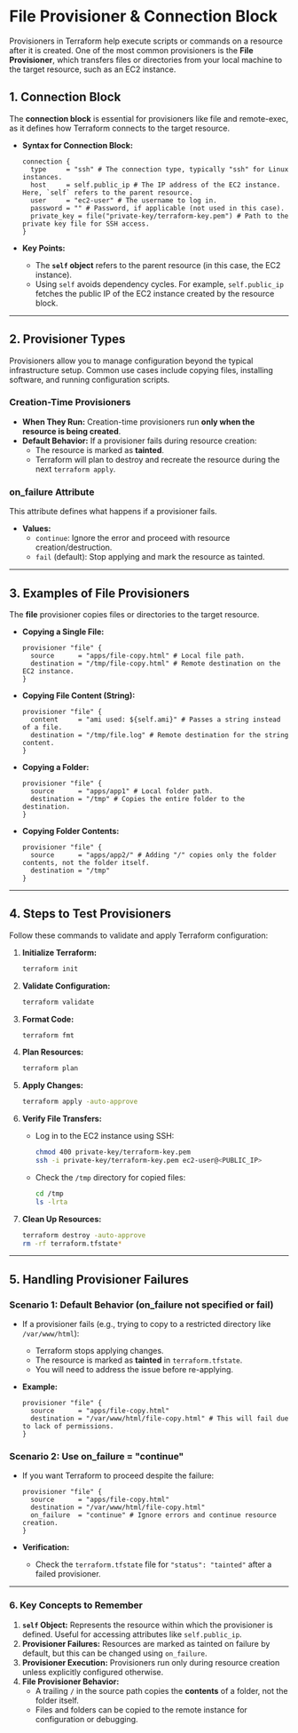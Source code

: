 # **File Provisioner & Connection Block**

Provisioners in Terraform help execute scripts or commands on a resource after it is created. One of the most common provisioners is the **File Provisioner**, which transfers files or directories from your local machine to the target resource, such as an EC2 instance.

## **1. Connection Block**

The **connection block** is essential for provisioners like file and remote-exec, as it defines how Terraform connects to the target resource.

- **Syntax for Connection Block:**
    
    ```hcl
    connection {
      type     = "ssh" # The connection type, typically "ssh" for Linux instances.
      host     = self.public_ip # The IP address of the EC2 instance. Here, `self` refers to the parent resource.
      user     = "ec2-user" # The username to log in.
      password = "" # Password, if applicable (not used in this case).
      private_key = file("private-key/terraform-key.pem") # Path to the private key file for SSH access.
    }
    ```
    
- **Key Points:**
    - The **`self` object** refers to the parent resource (in this case, the EC2 instance).
    - Using `self` avoids dependency cycles. For example, `self.public_ip` fetches the public IP of the EC2 instance created by the resource block.

---

## **2. Provisioner Types**

Provisioners allow you to manage configuration beyond the typical infrastructure setup. Common use cases include copying files, installing software, and running configuration scripts.

### **Creation-Time Provisioners**

- **When They Run:** Creation-time provisioners run **only when the resource is being created**.
- **Default Behavior:** If a provisioner fails during resource creation:
    - The resource is marked as **tainted**.
    - Terraform will plan to destroy and recreate the resource during the next `terraform apply`.

### **on_failure Attribute**

This attribute defines what happens if a provisioner fails.

- **Values:**
    - `continue`: Ignore the error and proceed with resource creation/destruction.
    - `fail` (default): Stop applying and mark the resource as tainted.

---

## **3. Examples of File Provisioners**

The **file** provisioner copies files or directories to the target resource.

- **Copying a Single File:**
    
    ```hcl
    provisioner "file" {
      source      = "apps/file-copy.html" # Local file path.
      destination = "/tmp/file-copy.html" # Remote destination on the EC2 instance.
    }
    ```
    
- **Copying File Content (String):**
    
    ```hcl
    provisioner "file" {
      content     = "ami used: ${self.ami}" # Passes a string instead of a file.
      destination = "/tmp/file.log" # Remote destination for the string content.
    }
    ```
    
- **Copying a Folder:**
    
    ```hcl
    provisioner "file" {
      source      = "apps/app1" # Local folder path.
      destination = "/tmp" # Copies the entire folder to the destination.
    }
    ```
    
- **Copying Folder Contents:**
    
    ```hcl
    provisioner "file" {
      source      = "apps/app2/" # Adding "/" copies only the folder contents, not the folder itself.
      destination = "/tmp"
    }
    ```
    

---

## **4. Steps to Test Provisioners**

Follow these commands to validate and apply Terraform configuration:

1. **Initialize Terraform:**
    
    ```bash
    terraform init
    ```
    
2. **Validate Configuration:**
    
    ```bash
    terraform validate
    ```
    
3. **Format Code:**
    
    ```bash
    terraform fmt
    ```
    
4. **Plan Resources:**
    
    ```bash
    terraform plan
    ```
    
5. **Apply Changes:**
    
    ```bash
    terraform apply -auto-approve
    ```
    
6. **Verify File Transfers:**
    - Log in to the EC2 instance using SSH:
        
        ```bash
        chmod 400 private-key/terraform-key.pem
        ssh -i private-key/terraform-key.pem ec2-user@<PUBLIC_IP>
        ```
        
    - Check the `/tmp` directory for copied files:
        
        ```bash
        cd /tmp
        ls -lrta
        ```
        
7. **Clean Up Resources:**
    
    ```bash
    terraform destroy -auto-approve
    rm -rf terraform.tfstate*
    ```
    

---

## **5. Handling Provisioner Failures**

### **Scenario 1: Default Behavior (on_failure not specified or fail)**

- If a provisioner fails (e.g., trying to copy to a restricted directory like `/var/www/html`):
    - Terraform stops applying changes.
    - The resource is marked as **tainted** in `terraform.tfstate`.
    - You will need to address the issue before re-applying.
- **Example:**
    
    ```hcl
    provisioner "file" {
      source      = "apps/file-copy.html"
      destination = "/var/www/html/file-copy.html" # This will fail due to lack of permissions.
    }
    ```
    

### **Scenario 2: Use on_failure = "continue"**

- If you want Terraform to proceed despite the failure:
    
    ```hcl
    provisioner "file" {
      source      = "apps/file-copy.html"
      destination = "/var/www/html/file-copy.html"
      on_failure  = "continue" # Ignore errors and continue resource creation.
    }
    ```
    
- **Verification:**
    - Check the `terraform.tfstate` file for `"status": "tainted"` after a failed provisioner.

---

### **6. Key Concepts to Remember**

1. **`self` Object:** Represents the resource within which the provisioner is defined. Useful for accessing attributes like `self.public_ip`.
2. **Provisioner Failures:** Resources are marked as tainted on failure by default, but this can be changed using `on_failure`.
3. **Provisioner Execution:** Provisioners run only during resource creation unless explicitly configured otherwise.
4. **File Provisioner Behavior:**
    - A trailing `/` in the source path copies the **contents** of a folder, not the folder itself.
    - Files and folders can be copied to the remote instance for configuration or debugging.